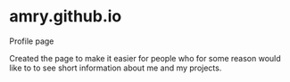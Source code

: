 # amry.github.io
Profile page

Created the page to make it easier for people who for some reason would like to to see short information about me and my projects. 
